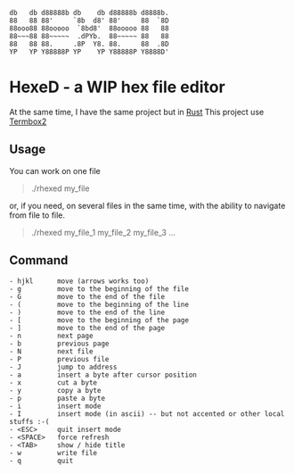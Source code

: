 ```
db   db d88888b db    db d88888b d8888b.
88   88 88'     `8b  d8' 88'     88  `8D
88ooo88 88ooooo  `8bd8'  88ooooo 88   88
88~~~88 88~~~~~  .dPYb.  88~~~~~ 88   88
88   88 88.     .8P  Y8. 88.     88  .8D
YP   YP Y88888P YP    YP Y88888P Y8888D'
```


# HexeD - a WIP hex file editor

At the same time, I have the same project but in [Rust](https://github.com/LittleB0xes/rhexed)
This project use [Termbox2](https://github.com/termbox/termbox2)

## Usage
You can work on one file
> ./rhexed my_file

or, if you need, on several files in the same time, with the ability to navigate from file to file.
> ./rhexed my_file_1 my_file_2 my_file_3 ...

## Command
```
- hjkl      move (arrows works too)
- g         move to the beginning of the file
- G         move to the end of the file
- (         move to the beginning of the line
- )         move to the end of the line
- [         move to the beginning of the page
- ]         move to the end of the page
- n         next page
- b         previous page
- N         next file
- P         previous file
- J         jump to address
- a         insert a byte after cursor position
- x         cut a byte
- y         copy a byte 
- p         paste a byte
- i         insert mode
- I         insert mode (in ascii) -- but not accented or other local stuffs :-(
- <ESC>     quit insert mode
- <SPACE>   force refresh
- <TAB>     show / hide title
- w         write file
- q         quit
```

